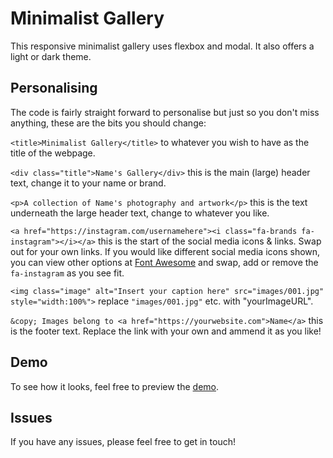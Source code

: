 # Minimalist Gallery
This responsive minimalist gallery uses flexbox and modal. It also offers a light or dark theme. 

## Personalising
The code is fairly straight forward to personalise but just so you don't miss anything, these are the bits you should change:

`<title>Minimalist Gallery</title>` to whatever you wish to have as the title of the webpage.

`<div class="title">Name's Gallery</div>` this is the main (large) header text, change it to your name or brand.

`<p>A collection of Name's photography and artwork</p>` this is the text underneath the large header text, change to whatever you like.

`<a href="https://instagram.com/usernamehere"><i class="fa-brands fa-instagram"></i></a>` this is the start of the social media icons & links. Swap out for your own links. If you would like different social media icons shown, you can view other options at [Font Awesome](https://fontawesome.com/icons) and swap, add or remove the `fa-instagram` as you see fit.

`<img class="image" alt="Insert your caption here" src="images/001.jpg" style="width:100%">` replace `"images/001.jpg"` etc. with "yourImageURL".

`&copy; Images belong to <a href="https://yourwebsite.com">Name</a>` this is the footer text. Replace the link with your own and ammend it as you like!

## Demo
To see how it looks, feel free to preview the [demo](https://coreycaird.com/minimalist-gallery/).

## Issues
If you have any issues, please feel free to get in touch! 
